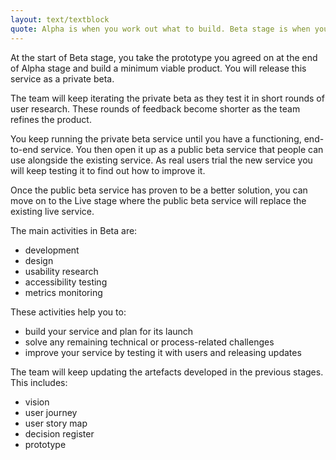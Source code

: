 ```yaml
---
layout: text/textblock
quote: Alpha is when you work out what to build. Beta stage is when you build it.
---
```


At the start of Beta stage, you take the prototype you agreed on at the end of Alpha stage and build a minimum viable product. You will release this service as a private beta.

The team will keep iterating the private beta as they test it in short rounds of user research. These rounds of feedback become shorter as the team refines the product.

You keep running the private beta service until you have a functioning, end-to-end service. You then open it up as a public beta service that people can use alongside the existing service. As real users trial the new service you will keep testing it to find out how to improve it.

Once the public beta service has proven to be a better solution, you can move on to the Live stage where the public beta service will replace the existing live service.

The main activities in Beta are:
- development
- design
- usability research
- accessibility testing
- metrics monitoring

These activities help you to:
- build your service and plan for its launch
- solve any remaining technical or process-related challenges
- improve your service by testing it with users and releasing updates

The team will keep updating the artefacts developed in the previous stages. This includes:
- vision
- user journey
- user story map
- decision register
- prototype
